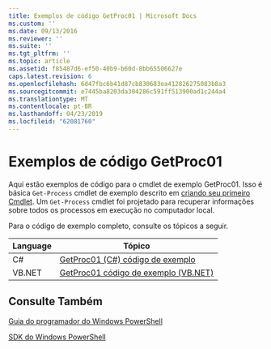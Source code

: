 ```yaml
---
title: Exemplos de código GetProc01 | Microsoft Docs
ms.custom: ''
ms.date: 09/13/2016
ms.reviewer: ''
ms.suite: ''
ms.tgt_pltfrm: ''
ms.topic: article
ms.assetid: f85487d6-ef50-40b9-b60d-8bb65506627e
caps.latest.revision: 6
ms.openlocfilehash: 6d47fbc6b41d87cb830683ea412826275083b8a3
ms.sourcegitcommit: e7445ba8203da304286c591ff513900ad1c244a4
ms.translationtype: MT
ms.contentlocale: pt-BR
ms.lasthandoff: 04/23/2019
ms.locfileid: "62081760"
---
```

# <a name="getproc01-code-samples"></a>Exemplos de código GetProc01

Aqui estão exemplos de código para o cmdlet de exemplo GetProc01. Isso é básica `Get-Process` cmdlet de exemplo descrito em [criando seu primeiro Cmdlet](../cmdlet/creating-a-cmdlet-without-parameters.md). Um `Get-Process` cmdlet foi projetado para recuperar informações sobre todos os processos em execução no computador local.

Para o código de exemplo completo, consulte os tópicos a seguir.

|Language|Tópico|
|--------------|-----------|
|C#|[GetProc01 (C#) código de exemplo](./getproc01-csharp-sample-code.md)|
|VB.NET|[GetProc01 código de exemplo (VB.NET)](./getproc01-vb-net-sample-code.md)|

## <a name="see-also"></a>Consulte Também

[Guia do programador do Windows PowerShell](./windows-powershell-programmer-s-guide.md)

[SDK do Windows PowerShell](../windows-powershell-reference.md)